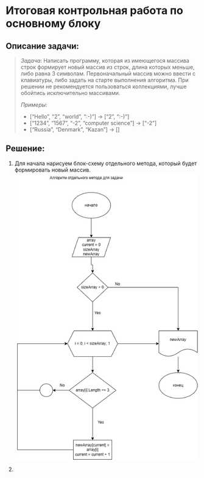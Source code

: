 # Итоговая контрольная работа по основному блоку
## Описание задачи:
> *Задача*: Написать программу, которая из имеющегося массива строк формирует новый массив из строк, длина которых меньше, либо равна 3 символам. Первоначальный массив можно ввести с клавиатуры, либо задать на старте выполнения алгоритма. При решении не рекомендуется пользоваться коллекциями, лучше обойтись исключительно массивами.
>
> *Примеры*:
> - [“Hello”, “2”, “world”, “:-)”] → [“2”, “:-)”]
> - [“1234”, “1567”, “-2”, “computer science”] → [“-2”]
> - [“Russia”, “Denmark”, “Kazan”] → []

## Решение:

1. Для начала нарисуем блок-схему отдельного метода, который будет формировать новый массив.
![<dthd>](<algorithm.png>)

2. 